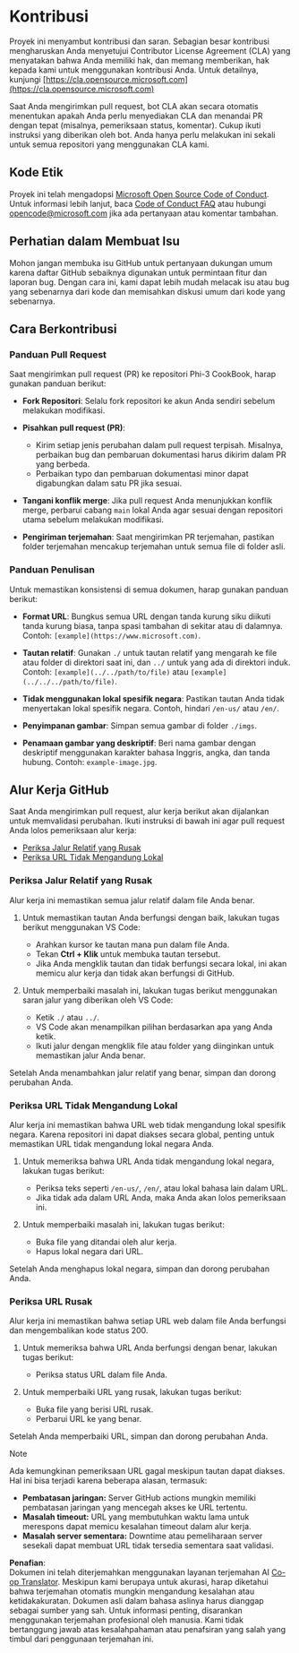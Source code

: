 <!--
CO_OP_TRANSLATOR_METADATA:
{
  "original_hash": "90d0d072cf26ccc1f271a580d3e45d70",
  "translation_date": "2025-07-16T14:43:56+00:00",
  "source_file": "CONTRIBUTING.md",
  "language_code": "id"
}
-->
# Kontribusi

Proyek ini menyambut kontribusi dan saran. Sebagian besar kontribusi mengharuskan Anda menyetujui
Contributor License Agreement (CLA) yang menyatakan bahwa Anda memiliki hak, dan memang memberikan,
hak kepada kami untuk menggunakan kontribusi Anda. Untuk detailnya, kunjungi [https://cla.opensource.microsoft.com](https://cla.opensource.microsoft.com)

Saat Anda mengirimkan pull request, bot CLA akan secara otomatis menentukan apakah Anda perlu menyediakan
CLA dan menandai PR dengan tepat (misalnya, pemeriksaan status, komentar). Cukup ikuti instruksi
yang diberikan oleh bot. Anda hanya perlu melakukan ini sekali untuk semua repositori yang menggunakan CLA kami.

## Kode Etik

Proyek ini telah mengadopsi [Microsoft Open Source Code of Conduct](https://opensource.microsoft.com/codeofconduct/).
Untuk informasi lebih lanjut, baca [Code of Conduct FAQ](https://opensource.microsoft.com/codeofconduct/faq/) atau hubungi [opencode@microsoft.com](mailto:opencode@microsoft.com) jika ada pertanyaan atau komentar tambahan.

## Perhatian dalam Membuat Isu

Mohon jangan membuka isu GitHub untuk pertanyaan dukungan umum karena daftar GitHub sebaiknya digunakan untuk permintaan fitur dan laporan bug. Dengan cara ini, kami dapat lebih mudah melacak isu atau bug yang sebenarnya dari kode dan memisahkan diskusi umum dari kode yang sebenarnya.

## Cara Berkontribusi

### Panduan Pull Request

Saat mengirimkan pull request (PR) ke repositori Phi-3 CookBook, harap gunakan panduan berikut:

- **Fork Repositori**: Selalu fork repositori ke akun Anda sendiri sebelum melakukan modifikasi.

- **Pisahkan pull request (PR)**:
  - Kirim setiap jenis perubahan dalam pull request terpisah. Misalnya, perbaikan bug dan pembaruan dokumentasi harus dikirim dalam PR yang berbeda.
  - Perbaikan typo dan pembaruan dokumentasi minor dapat digabungkan dalam satu PR jika sesuai.

- **Tangani konflik merge**: Jika pull request Anda menunjukkan konflik merge, perbarui cabang `main` lokal Anda agar sesuai dengan repositori utama sebelum melakukan modifikasi.

- **Pengiriman terjemahan**: Saat mengirimkan PR terjemahan, pastikan folder terjemahan mencakup terjemahan untuk semua file di folder asli.

### Panduan Penulisan

Untuk memastikan konsistensi di semua dokumen, harap gunakan panduan berikut:

- **Format URL**: Bungkus semua URL dengan tanda kurung siku diikuti tanda kurung biasa, tanpa spasi tambahan di sekitar atau di dalamnya. Contoh: `[example](https://www.microsoft.com)`.

- **Tautan relatif**: Gunakan `./` untuk tautan relatif yang mengarah ke file atau folder di direktori saat ini, dan `../` untuk yang ada di direktori induk. Contoh: `[example](../../path/to/file)` atau `[example](../../../path/to/file)`.

- **Tidak menggunakan lokal spesifik negara**: Pastikan tautan Anda tidak menyertakan lokal spesifik negara. Contoh, hindari `/en-us/` atau `/en/`.

- **Penyimpanan gambar**: Simpan semua gambar di folder `./imgs`.

- **Penamaan gambar yang deskriptif**: Beri nama gambar dengan deskriptif menggunakan karakter bahasa Inggris, angka, dan tanda hubung. Contoh: `example-image.jpg`.

## Alur Kerja GitHub

Saat Anda mengirimkan pull request, alur kerja berikut akan dijalankan untuk memvalidasi perubahan. Ikuti instruksi di bawah ini agar pull request Anda lolos pemeriksaan alur kerja:

- [Periksa Jalur Relatif yang Rusak](../..)
- [Periksa URL Tidak Mengandung Lokal](../..)

### Periksa Jalur Relatif yang Rusak

Alur kerja ini memastikan semua jalur relatif dalam file Anda benar.

1. Untuk memastikan tautan Anda berfungsi dengan baik, lakukan tugas berikut menggunakan VS Code:
    - Arahkan kursor ke tautan mana pun dalam file Anda.
    - Tekan **Ctrl + Klik** untuk membuka tautan tersebut.
    - Jika Anda mengklik tautan dan tidak berfungsi secara lokal, ini akan memicu alur kerja dan tidak akan berfungsi di GitHub.

1. Untuk memperbaiki masalah ini, lakukan tugas berikut menggunakan saran jalur yang diberikan oleh VS Code:
    - Ketik `./` atau `../`.
    - VS Code akan menampilkan pilihan berdasarkan apa yang Anda ketik.
    - Ikuti jalur dengan mengklik file atau folder yang diinginkan untuk memastikan jalur Anda benar.

Setelah Anda menambahkan jalur relatif yang benar, simpan dan dorong perubahan Anda.

### Periksa URL Tidak Mengandung Lokal

Alur kerja ini memastikan bahwa URL web tidak mengandung lokal spesifik negara. Karena repositori ini dapat diakses secara global, penting untuk memastikan URL tidak mengandung lokal negara Anda.

1. Untuk memeriksa bahwa URL Anda tidak mengandung lokal negara, lakukan tugas berikut:

    - Periksa teks seperti `/en-us/`, `/en/`, atau lokal bahasa lain dalam URL.
    - Jika tidak ada dalam URL Anda, maka Anda akan lolos pemeriksaan ini.

1. Untuk memperbaiki masalah ini, lakukan tugas berikut:
    - Buka file yang ditandai oleh alur kerja.
    - Hapus lokal negara dari URL.

Setelah Anda menghapus lokal negara, simpan dan dorong perubahan Anda.

### Periksa URL Rusak

Alur kerja ini memastikan bahwa setiap URL web dalam file Anda berfungsi dan mengembalikan kode status 200.

1. Untuk memeriksa bahwa URL Anda berfungsi dengan benar, lakukan tugas berikut:
    - Periksa status URL dalam file Anda.

2. Untuk memperbaiki URL yang rusak, lakukan tugas berikut:
    - Buka file yang berisi URL rusak.
    - Perbarui URL ke yang benar.

Setelah Anda memperbaiki URL, simpan dan dorong perubahan Anda.

> [!NOTE]
>
> Ada kemungkinan pemeriksaan URL gagal meskipun tautan dapat diakses. Hal ini bisa terjadi karena beberapa alasan, termasuk:
>
> - **Pembatasan jaringan:** Server GitHub actions mungkin memiliki pembatasan jaringan yang mencegah akses ke URL tertentu.
> - **Masalah timeout:** URL yang membutuhkan waktu lama untuk merespons dapat memicu kesalahan timeout dalam alur kerja.
> - **Masalah server sementara:** Downtime atau pemeliharaan server sesekali dapat membuat URL tidak tersedia sementara saat validasi.

**Penafian**:  
Dokumen ini telah diterjemahkan menggunakan layanan terjemahan AI [Co-op Translator](https://github.com/Azure/co-op-translator). Meskipun kami berupaya untuk akurasi, harap diketahui bahwa terjemahan otomatis mungkin mengandung kesalahan atau ketidakakuratan. Dokumen asli dalam bahasa aslinya harus dianggap sebagai sumber yang sah. Untuk informasi penting, disarankan menggunakan terjemahan profesional oleh manusia. Kami tidak bertanggung jawab atas kesalahpahaman atau penafsiran yang salah yang timbul dari penggunaan terjemahan ini.